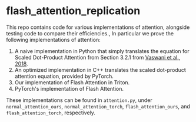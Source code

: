 # flash_attention_replication

This repo contains code for various implementations of attention, alongside testing code to compare their efficiencies., In particular we prove the following implementations of attention:

1. A naive implementation in Python that simply translates the equation for Scaled Dot-Product Attention from Section 3.2.1 from [Vaswani et al., 2018](https://arxiv.org/pdf/1706.03762#page=4). 
2. An optimized implementation in C++ translates the scaled dot-product attention equation, provided by PyTorch.
3. Our implementation of Flash Attention in Triton.
4. PyTorch's implementation of Flash Attention.

These implementations can be found in `attention.py`, under `normal_attention_ours`, `normal_attention_torch`, `flash_attention_ours`, and `flash_attention_torch`, respectively.